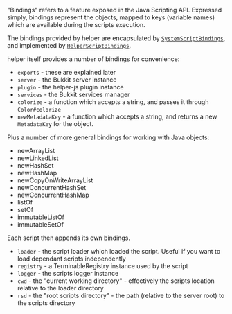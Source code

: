 "Bindings" refers to a feature exposed in the Java Scripting API. Expressed simply, bindings represent the objects, mapped to keys (variable names) which are available during the scripts execution.

The bindings provided by helper are encapsulated by [`SystemScriptBindings`](https://github.com/lucko/helper/blob/master/helper-js/src/main/java/me/lucko/helper/js/bindings/SystemScriptBindings.java), and implemented by [`HelperScriptBindings`](https://github.com/lucko/helper/blob/master/helper-js/src/main/java/me/lucko/helper/js/HelperScriptBindings.java).

helper itself provides a number of bindings for convenience:

* `exports` - these are explained later
* `server` - the Bukkit server instance
* `plugin` - the helper-js plugin instance
* `services` - the Bukkit services manager
* `colorize` - a function which accepts a string, and passes it through `Color#colorize`
* `newMetadataKey` - a function which accepts a string, and returns a new `MetadataKey` for the object.

Plus a number of more general bindings for working with Java objects:

* newArrayList
* newLinkedList
* newHashSet
* newHashMap
* newCopyOnWriteArrayList
* newConcurrentHashSet
* newConcurrentHashMap
* listOf
* setOf
* immutableListOf
* immutableSetOf

Each script then appends its own bindings.

* `loader` - the script loader which loaded the script. Useful if you want to load dependant scripts independently
* `registry` - a TerminableRegistry instance used by the script
* `logger` - the scripts logger instance
* `cwd` - the "current working directory" - effectively the scripts location relative to the loader directory
* `rsd` - the "root scripts directory" - the path (relative to the server root) to the scripts directory